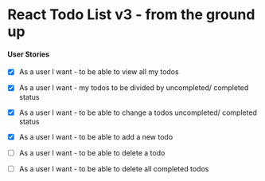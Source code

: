 # React Todo List v3 - from the ground up

#### User Stories

- [x] As a user I want - to be able to view all my todos

- [x] As a user I want - my todos to be divided by uncompleted/ completed status

- [x] As a user I want - to be able to change a todos uncompleted/ completed status

- [x] As a user I want - to be able to add a new todo

- [ ] As a user I want - to be able to delete a todo

- [ ] As a user I want - to be able to delete all completed todos